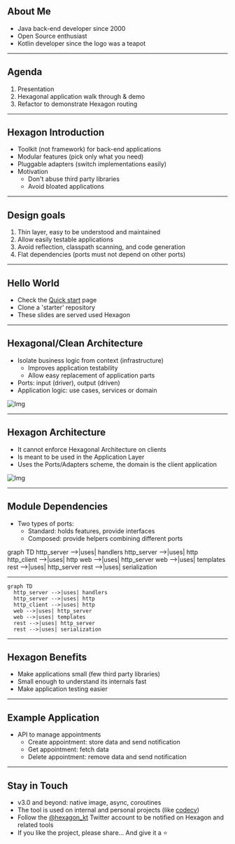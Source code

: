 
## About Me
* Java back-end developer since 2000
  <!-- .element: class="fragment" data-fragment-index="1" -->
* Open Source enthusiast
  <!-- .element: class="fragment" data-fragment-index="2" -->
* Kotlin developer since the logo was a teapot
  <!-- .element: class="fragment" data-fragment-index="3" -->

---

## Agenda
1. Presentation
2. Hexagonal application walk through & demo
3. Refactor to demonstrate Hexagon routing

---

## Hexagon Introduction
* Toolkit (not framework) for back-end applications
  <!-- .element: class="fragment" data-fragment-index="1" -->
* Modular features (pick only what you need)
  <!-- .element: class="fragment" data-fragment-index="2" -->
* Pluggable adapters (switch implementations easily)
  <!-- .element: class="fragment" data-fragment-index="3" -->
* Motivation
  <!-- .element: class="fragment" data-fragment-index="4" -->
  * Don't abuse third party libraries
    <!-- .element: class="fragment" data-fragment-index="5" -->
  * Avoid bloated applications
    <!-- .element: class="fragment" data-fragment-index="6" -->

---

## Design goals
1. Thin layer, easy to be understood and maintained
   <!-- .element: class="fragment" data-fragment-index="1" -->
2. Allow easily testable applications
   <!-- .element: class="fragment" data-fragment-index="2" -->
3. Avoid reflection, classpath scanning, and code generation
   <!-- .element: class="fragment" data-fragment-index="3" -->
4. Flat dependencies (ports must not depend on other ports)
   <!-- .element: class="fragment" data-fragment-index="4" -->

---

## Hello World
* Check the <a href="https://hexagonkt.com/quick_start" target="_blank">
  Quick start</a> page
* Clone a 'starter' repository
* These slides are served used Hexagon

---

## Hexagonal/Clean Architecture
* Isolate business logic from context (infrastructure)
  * Improves application testability
    <!-- .element: class="fragment" data-fragment-index="2" -->
  * Allow easy replacement of application parts
    <!-- .element: class="fragment" data-fragment-index="3" -->
* Ports: input (driver), output (driven)
  <!-- .element: class="fragment" data-fragment-index="4" -->
* Application logic: use cases, services or domain
  <!-- .element: class="fragment" data-fragment-index="5" -->

![Img](https://hexagonkt.com/img/architecture.svg)
<!-- .element: class="r-stretch" -->

---

## Hexagon Architecture
* It cannot enforce Hexagonal Architecture on clients
  <!-- .element: class="fragment" data-fragment-index="1" -->
* Is meant to be used in the Application Layer
  <!-- .element: class="fragment" data-fragment-index="2" -->
* Uses the Ports/Adapters scheme, the domain is the client application
  <!-- .element: class="fragment" data-fragment-index="3" -->

![Img](https://hexagonkt.com/img/architecture.svg)
<!-- .element: class="r-stretch" -->

---

## Module Dependencies
* Two types of ports:
  <!-- .element: class="fragment" data-fragment-index="1" -->
  * Standard: holds features, provide interfaces
    <!-- .element: class="fragment" data-fragment-index="2" -->
  * Composed: provide helpers combining different ports
    <!-- .element: class="fragment" data-fragment-index="3" -->

<div class="mermaid">
graph TD
  http_server -->|uses| handlers
  http_server -->|uses| http
  http_client -->|uses| http
  web -->|uses| http_server
  web -->|uses| templates
  rest -->|uses| http_server
  rest -->|uses| serialization
</div>

---

<!-- .slide: data-visibility="hidden" -->
```mermaid
graph TD
  http_server -->|uses| handlers
  http_server -->|uses| http
  http_client -->|uses| http
  web -->|uses| http_server
  web -->|uses| templates
  rest -->|uses| http_server
  rest -->|uses| serialization
```

---

## Hexagon Benefits
* Make applications small (few third party libraries)
  <!-- .element: class="fragment" data-fragment-index="1" -->
* Small enough to understand its internals fast
  <!-- .element: class="fragment" data-fragment-index="2" -->
* Make application testing easier
  <!-- .element: class="fragment" data-fragment-index="3" -->

---

## Example Application
* API to manage appointments
  * Create appointment: store data and send notification
  * Get appointment: fetch data
  * Delete appointment: remove data and send notification

---

## Stay in Touch
* v3.0 and beyond: native image, async, coroutines
* The tool is used on internal and personal projects (like [codecv])
* Follow the [@hexagon_kt] Twitter account to be notified on Hexagon and related tools
* If you like the project, please share... And give it a ⭐

[codecv]: https://github.com/hexagonkt/codecv
[@hexagon_kt]: https://twitter.com/hexagon_kt
